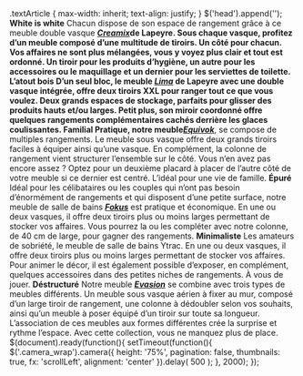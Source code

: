 ##
.textArticle {
max-width: inherit;
text-align: justify;
}
$('head').append('<link rel="stylesheet" href="https://www.lapeyre.fr/img/contrib/freehtml/js/diaporama/css/camera.css" type="text/css" />');
**White is white**
Chacun dispose de son espace de rangement grâce à ce meuble double vasque **_[Creamix](https://www.lapeyre.fr/modele-creamix-FPC473019)_**de Lapeyre. Sous chaque vasque, profitez d’un meuble composé d’une multitude de tiroirs. Un côté pour chacun. Vos affaires ne sont plus mélangées, vous y voyez plus clair et tout est ordonné. Un tiroir pour les produits d’hygiène, un autre pour les accessoires ou le maquillage et un dernier pour les serviettes de toilette.
**L’atout bois**
D’un seul bloc, le meuble **_[Lima](https://www.lapeyre.fr/armoire-de-toilette-lima-FPC642126)_** de Lapeyre avec une double vasque intégrée, offre deux tiroirs XXL pour ranger tout ce que vous voulez. Deux grands espaces de stockage, parfaits pour glisser des produits hauts et/ou larges. Petit plus, son miroir coordonné offre quelques rangements complémentaires cachés derrière les glaces coulissantes.
**Familial**
Pratique, notre meuble**_[Equivok](https://www.lapeyre.fr/bain-CCU0002/meubles-CCN0086/equivok-CCN642343#facet:&facetContent:&productBeginIndex:0&contentBeginIndex:0&orderBy:0&orderByContent:&pageView:grid&pageViewContent:&minPrice:&maxPrice:&pageSize:&)_**, se compose de multiples rangements. Le meuble sous vasque offre deux grands tiroirs faciles à équiper ainsi qu’une vasque. En complément, la colonne de rangement vient structurer l’ensemble sur le côté. Vous n’en avez pas encore assez ? Optez pour un deuxième placard à placer de l’autre côté de votre meuble si ce dernier est centré. L’idéal pour une vie de famille.
**Épuré**
Idéal pour les célibataires ou les couples qui n’ont pas besoin d’énormément de rangements et qui disposent d’une petite surface, notre meuble de salle de bains **_[Fokus](https://www.lapeyre.fr/Modele-FOKUS-L120-cm-ensemble-meuble-de-salle-de-bains-plan-verre-FPC367100)_** est pratique et économique. En une ou deux vasques, il offre deux tiroirs plus ou moins larges permettant de stocker vos affaires. Vous pourrez la ou les compléter avec notre colonne, de 40 cm de large, pour gagner des rangements.
**Minimaliste**
Les amateurs de sobriété, le meuble de salle de bains Ytrac. En une ou deux vasques, il offre deux tiroirs plus ou moins larges permettant de stocker vos affaires. Pour animer le décor, il est également possible d’exposer, en complément, quelques accessoires dans des petites niches de rangements. À vous de jouer.
**Déstructuré**
Notre meuble **_[Evasion](https://www.lapeyre.fr/modele-evasion-l-40-cm-colonne-de-salle-de-bains-FPC1237849)_** se combine avec trois types de meubles différents. Un meuble sous vasque aérien à fixer au mur, composé d’un large tiroir de rangement, une colonne à dédoubler selon vos souhaits, ainsi qu’un meuble à poser équipé d’un tiroir sur toute sa longueur. L’association de ces meubles aux formes différentes crée la surprise et rythme l’espace. Avec cette collection, vous ne manquez plus de place.
$(document).ready(function(){
setTimeout(function(){
$('.camera_wrap').camera({
height: '75%',
pagination: false,
thumbnails: true,
fx: 'scrollLeft',
alignment: 'center'
}).delay( 500 );
}, 2000);
});